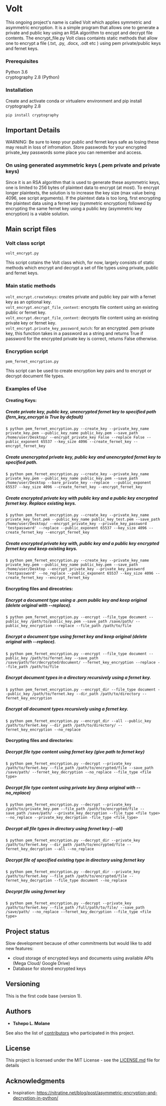 # Volt 

This ongoing project's name is called Volt which applies symmetric and asymmetric encryption. It is a simple program that allows one to generate a private and public key using an RSA algorithm to encypt and decrypt file contents. The encrypt_file.py Volt class containts static methods that allow one to encrypt a file (.txt, .py, .docx, .odt etc ) using pem private/public keys and fernet keys.  

### Prerequisites

Python 3.6  
cryptography 2.8 (Python)

### Installation
Create and activate conda or virtualenv environment and pip install cryptography 2.8

```
pip install cryptography
```
## Important Details
WARNING: Be sure to keep your public and fernet keys safe as losing these may result in loss of infromation. Store passwords for your encrypted private_key passwords some place you can remember and access.

### On using generated asymmetric keys (.pem private and private keys) 
Since it is an RSA algorithm that is used to generate these asymmetric keys, one is limited to 256 bytes of plaintext data to encrypt (at most). To encrypt longer plaintexts,  the solution is to increase the key size (max value being 4096, see script arguments). If the plaintext data is too long, first encrypting the plaintext data using a fernet key (symmetric encryption) followed by encrypting the same fernet key using a public key (asymmetric key encryption) is a viable solution.  



## Main script files
### Volt class script
```
volt_encrypt.py
```
This script cotains the Volt class which, for now, largely consists of static methods which encrypt and decrypt a set of file types using private, public and fernet keys. 

### Main static methods
```volt_encrypt.createKeys```: creates private and public key pair with a fernet key as an optional key.  
```volt_encrypt.encrypt_file_content```: encrypts file content using an existing public or fernet key.   
```volt_encrypt.decrypt_file_content```: decrypts file content using an existing private key or fernet key.   
```volt_encrypt.private_key_password_match```: for an encrypted .pem private key, this function takes in a password as a string and returns True if password for the encrypted private key is correct, returns False otherwise.

### Encryption script
```
pem_fernet_encryption.py
```
This script can be used to create encryption key pairs and to encrypt or decrypt document file types.

### Examples of Use
#### Creating Keys:

##### Create private key, public key, unencrypted fernet key to specified path (fern_key_encrypt is True by default)
```$ python pem_fernet_encryption.py --create_key --private_key_name private_key.pem --public_key_name public_key.pem --save_path /home/user/Desktop/ --encrypt_private_key False --replace False --public_exponent 65537 --key_size 4096 --create_fernet_key --encrypt_fernet_key ```

##### Create unencrypted private key, public key and unencrypted fernet key to specified path.
```$ python pem_fernet_encryption.py --create_key --private_key_name private_key.pem --public_key_name public_key.pem --save_path /home/user/Desktop --bare_private_key --replace  --public_exponent 65537 --key_size 4096 --create_fernet_key --encrypt_fernet_key ```

##### Create encrypted private key with public key and a public key encrypted fernet key. Replace existing keys.
```$ python pem_fernet_encryption.py --create_key --private_key_name private_key_test.pem --public_key_name public_key_test.pem --save_path /home/user/Desktop/ --encrypt_private_key --private_key_password 'testpassword' --replace --public_exponent 65537 --key_size 4096 --create_fernet_key --encrypt_fernet_key ```

##### Create encrypted private key with, public key and a public key encrypted fernet key and keep existing keys.
``` $ python pem_fernet_encryption.py --create_key --private_key_name private_key.pem --public_key_name public_key.pem --save_path /home/user/Desktop --encrypt_private_key --private_key_password 'testpassword' --no_replace --public_exponent 65537 --key_size 4096 --create_fernet_key --encrypt_fernet_key ```
#### Encrypting files and direcotries:

##### Encrypt a document type using a .pem public key and keep original (delete original with --replace).
```$ python pem_fernet_encryption.py --encrypt --file_type document --public_key /path/to/public_key.pem --save_path /save/path/ --public_key_encryption --replace --file_path /path/to/file ```

##### Encrypt a document type using fernet key and keep original (delete original with --replace).
```$ python pem_fernet_encryption.py --encrypt --file_type document --public_key /path/to/fernet.key --save_path /save/path/for/decrypted/document/ --fernet_key_encryption --replace --file_path /path/to/file ```

##### Encrypt document types in a directory recursively using a fernet key.
```$ python pem_fernet_encryption.py --encrypt_dir --file_type document --public_key /path/to/fernet.key --dir_path /path/to/directory --fernet_key_encryption ```

##### Encrypt all document types recursively using a fernet key.
```$ python pem_fernet_encryption.py --encrypt_dir --all --public_key /path/to/fernet.key --dir_path /path/to/directory/ --fernet_key_encryption --no_replace ```

#### Decrypting files and directories:

##### Decrypt file type content using fernet key (give path to fernet key)
```$ python pem_fernet_encryption.py --decrypt --private_key /path/to/fernet.key --file_path /path/to/encrypted/file --save_path /save/path/ --fernet_key_decryption --no_replace --file_type <file type> ```

##### Decrypt file type content using private key (keep original with --no_replace) 
```$ python pem_fernet_encryption.py --decrypt --private_key /path/to/private_key.pem --file_path /path/to/encrypted/file --save_path /save/path/ --private_key_decryption --file_type <file type> --no_replace --private_key_decryption -file_type <file_type> ```

##### Decrypt all file types in directory using fernet key (--all)
```$ python pem_fernet_encryption.py --decrypt_dir --private_key /path/to/fernet.key --dir_path /path/to/encrypted/file --fernet_key_decryption --all --no_replace ```

##### Decrypt file of specified existing type in directory using fernet key 
```$ python pem_fernet_encryption.py --decrypt_dir --private_key /path/to/fernet.key --file_path /path/to/encrypted/file --fernet_key_decryption --file_type document --no_replace ```

##### Decyrpt file using fernet key 
```$ python pem_fernet_encryption.py --decrypt --private_key /path/to/fernet.key --file_path /full/path/to/file/ --save_path  /save/path/ --no_replace --fernet_key_decryption --file_type <file type> ```

## Project status
Slow development because of other commitments but would like to add new features:  
- cloud storage of encrypted keys and documents using available APIs (Mega Cloud/ Google Drive)
- Database for stored encrypted keys

## Versioning
This is the first code base (version 1).
## Authors

* **Tshepo L. Molane**

See also the list of [contributors](https://github.com/your/project/contributors) who participated in this project.

## License

This project is licensed under the MIT License - see the [LICENSE.md](LICENSE.md) file for details

## Acknowledgments
* Inspiration: https://nitratine.net/blog/post/asymmetric-encryption-and-decryption-in-python/
